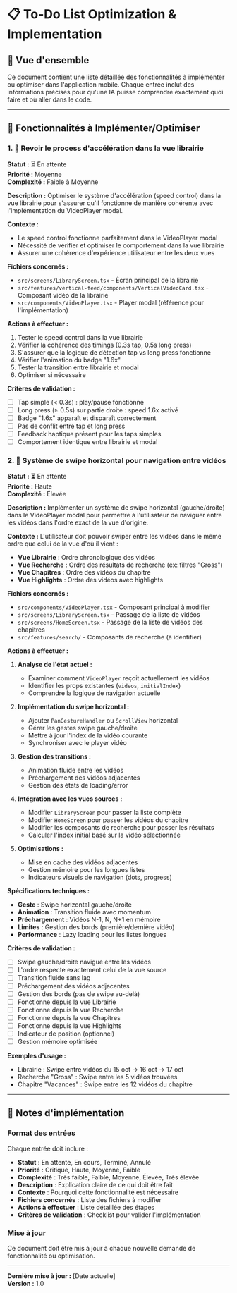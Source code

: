 # 📋 To-Do List Optimization & Implementation

## 🎯 Vue d'ensemble
Ce document contient une liste détaillée des fonctionnalités à implémenter ou optimiser dans l'application mobile. Chaque entrée inclut des informations précises pour qu'une IA puisse comprendre exactement quoi faire et où aller dans le code.

---

## 🔧 Fonctionnalités à Implémenter/Optimiser

### 1. 🔄 Revoir le process d'accélération dans la vue librairie

**Statut :** ⏳ En attente  
**Priorité :** Moyenne  
**Complexité :** Faible à Moyenne  

**Description :**
Optimiser le système d'accélération (speed control) dans la vue librairie pour s'assurer qu'il fonctionne de manière cohérente avec l'implémentation du VideoPlayer modal.

**Contexte :**
- Le speed control fonctionne parfaitement dans le VideoPlayer modal
- Nécessité de vérifier et optimiser le comportement dans la vue librairie
- Assurer une cohérence d'expérience utilisateur entre les deux vues

**Fichiers concernés :**
- `src/screens/LibraryScreen.tsx` - Écran principal de la librairie
- `src/features/vertical-feed/components/VerticalVideoCard.tsx` - Composant vidéo de la librairie
- `src/components/VideoPlayer.tsx` - Player modal (référence pour l'implémentation)

**Actions à effectuer :**
1. Tester le speed control dans la vue librairie
2. Vérifier la cohérence des timings (0.3s tap, 0.5s long press)
3. S'assurer que la logique de détection tap vs long press fonctionne
4. Vérifier l'animation du badge "1.6x"
5. Tester la transition entre librairie et modal
6. Optimiser si nécessaire

**Critères de validation :**
- [ ] Tap simple (< 0.3s) : play/pause fonctionne
- [ ] Long press (≥ 0.5s) sur partie droite : speed 1.6x activé
- [ ] Badge "1.6x" apparaît et disparaît correctement
- [ ] Pas de conflit entre tap et long press
- [ ] Feedback haptique présent pour les taps simples
- [ ] Comportement identique entre librairie et modal

### 2. 🔄 Système de swipe horizontal pour navigation entre vidéos

**Statut :** ⏳ En attente  
**Priorité :** Haute  
**Complexité :** Élevée  

**Description :**
Implémenter un système de swipe horizontal (gauche/droite) dans le VideoPlayer modal pour permettre à l'utilisateur de naviguer entre les vidéos dans l'ordre exact de la vue d'origine.

**Contexte :**
L'utilisateur doit pouvoir swiper entre les vidéos dans le même ordre que celui de la vue d'où il vient :
- **Vue Librairie** : Ordre chronologique des vidéos
- **Vue Recherche** : Ordre des résultats de recherche (ex: filtres "Gross")
- **Vue Chapitres** : Ordre des vidéos du chapitre
- **Vue Highlights** : Ordre des vidéos avec highlights

**Fichiers concernés :**
- `src/components/VideoPlayer.tsx` - Composant principal à modifier
- `src/screens/LibraryScreen.tsx` - Passage de la liste de vidéos
- `src/screens/HomeScreen.tsx` - Passage de la liste de vidéos des chapitres
- `src/features/search/` - Composants de recherche (à identifier)

**Actions à effectuer :**

1. **Analyse de l'état actuel :**
   - Examiner comment `VideoPlayer` reçoit actuellement les vidéos
   - Identifier les props existantes (`videos`, `initialIndex`)
   - Comprendre la logique de navigation actuelle

2. **Implémentation du swipe horizontal :**
   - Ajouter `PanGestureHandler` ou `ScrollView` horizontal
   - Gérer les gestes swipe gauche/droite
   - Mettre à jour l'index de la vidéo courante
   - Synchroniser avec le player vidéo

3. **Gestion des transitions :**
   - Animation fluide entre les vidéos
   - Préchargement des vidéos adjacentes
   - Gestion des états de loading/error

4. **Intégration avec les vues sources :**
   - Modifier `LibraryScreen` pour passer la liste complète
   - Modifier `HomeScreen` pour passer les vidéos du chapitre
   - Modifier les composants de recherche pour passer les résultats
   - Calculer l'index initial basé sur la vidéo sélectionnée

5. **Optimisations :**
   - Mise en cache des vidéos adjacentes
   - Gestion mémoire pour les longues listes
   - Indicateurs visuels de navigation (dots, progress)

**Spécifications techniques :**

- **Geste** : Swipe horizontal gauche/droite
- **Animation** : Transition fluide avec momentum
- **Préchargement** : Vidéos N-1, N, N+1 en mémoire
- **Limites** : Gestion des bords (première/dernière vidéo)
- **Performance** : Lazy loading pour les listes longues

**Critères de validation :**
- [ ] Swipe gauche/droite navigue entre les vidéos
- [ ] L'ordre respecte exactement celui de la vue source
- [ ] Transition fluide sans lag
- [ ] Préchargement des vidéos adjacentes
- [ ] Gestion des bords (pas de swipe au-delà)
- [ ] Fonctionne depuis la vue Librairie
- [ ] Fonctionne depuis la vue Recherche
- [ ] Fonctionne depuis la vue Chapitres
- [ ] Fonctionne depuis la vue Highlights
- [ ] Indicateur de position (optionnel)
- [ ] Gestion mémoire optimisée

**Exemples d'usage :**
- Librairie : Swipe entre vidéos du 15 oct → 16 oct → 17 oct
- Recherche "Gross" : Swipe entre les 5 vidéos trouvées
- Chapitre "Vacances" : Swipe entre les 12 vidéos du chapitre

---

## 📝 Notes d'implémentation

### Format des entrées
Chaque entrée doit inclure :
- **Statut** : En attente, En cours, Terminé, Annulé
- **Priorité** : Critique, Haute, Moyenne, Faible
- **Complexité** : Très faible, Faible, Moyenne, Élevée, Très élevée
- **Description** : Explication claire de ce qui doit être fait
- **Contexte** : Pourquoi cette fonctionnalité est nécessaire
- **Fichiers concernés** : Liste des fichiers à modifier
- **Actions à effectuer** : Liste détaillée des étapes
- **Critères de validation** : Checklist pour valider l'implémentation

### Mise à jour
Ce document doit être mis à jour à chaque nouvelle demande de fonctionnalité ou optimisation.

---

**Dernière mise à jour :** [Date actuelle]  
**Version :** 1.0
